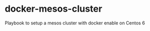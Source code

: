 docker-mesos-cluster
====================

Playbook to setup a mesos cluster with docker enable on Centos 6
